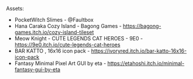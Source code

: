 
Assets:
- PocketWitch Slimes - @Faultbox
- Hana Caraka Cozy Island - Bagong Games - https://bagong-games.itch.io/cozy-island-tileset
- Meow Knight - CUTE LEGENDS CAT HEROES - 9E0 - https://9e0.itch.io/cute-legends-cat-heroes
- BAR KATTO , 16x16 icon pack - https://ivoryred.itch.io/bar-katto-16x16-icon-pack
- Fantasy Minimal Pixel Art GUI by eta - https://etahoshi.itch.io/minimal-fantasy-gui-by-eta
